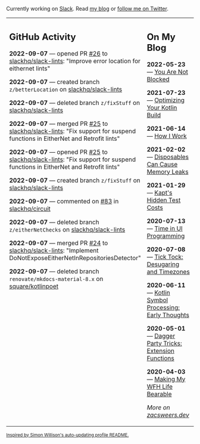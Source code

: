 Currently working on [Slack](https://slack.com/). Read [my blog](https://zacsweers.dev/) or [follow me on Twitter](https://twitter.com/ZacSweers).

<table><tr><td valign="top" width="60%">

## GitHub Activity
<!-- githubActivity starts -->
**2022-09-07** — opened PR [#26](https://github.com/slackhq/slack-lints/pull/26) to [slackhq/slack-lints](https://github.com/slackhq/slack-lints): "Improve error location for eithernet lints"

**2022-09-07** — created branch `z/betterLocation` on [slackhq/slack-lints](https://github.com/slackhq/slack-lints)

**2022-09-07** — deleted branch `z/fixStuff` on [slackhq/slack-lints](https://github.com/slackhq/slack-lints)

**2022-09-07** — merged PR [#25](https://github.com/slackhq/slack-lints/pull/25) to [slackhq/slack-lints](https://github.com/slackhq/slack-lints): "Fix support for suspend functions in EitherNet and Retrofit lints"

**2022-09-07** — opened PR [#25](https://github.com/slackhq/slack-lints/pull/25) to [slackhq/slack-lints](https://github.com/slackhq/slack-lints): "Fix support for suspend functions in EitherNet and Retrofit lints"

**2022-09-07** — created branch `z/fixStuff` on [slackhq/slack-lints](https://github.com/slackhq/slack-lints)

**2022-09-07** — commented on [#83](https://github.com/slackhq/circuit/issues/83#issuecomment-1239861770) in [slackhq/circuit](https://github.com/slackhq/circuit)

**2022-09-07** — deleted branch `z/eitherNetChecks` on [slackhq/slack-lints](https://github.com/slackhq/slack-lints)

**2022-09-07** — merged PR [#24](https://github.com/slackhq/slack-lints/pull/24) to [slackhq/slack-lints](https://github.com/slackhq/slack-lints): "Implement DoNotExposeEitherNetInRepositoriesDetector"

**2022-09-07** — deleted branch `renovate/mkdocs-material-8.x` on [square/kotlinpoet](https://github.com/square/kotlinpoet)
<!-- githubActivity ends -->
</td><td valign="top" width="40%">

## On My Blog
<!-- blog starts -->
**2022-05-23** — [You Are Not Blocked](https://www.zacsweers.dev/you-are-not-blocked/)

**2021-07-23** — [Optimizing Your Kotlin Build](https://www.zacsweers.dev/optimizing-your-kotlin-build/)

**2021-06-14** — [How I Work](https://www.zacsweers.dev/how-i-work/)

**2021-02-02** — [Disposables Can Cause Memory Leaks](https://www.zacsweers.dev/disposables-can-cause-memory-leaks/)

**2021-01-29** — [Kapt's Hidden Test Costs](https://www.zacsweers.dev/kapts-hidden-test-costs/)

**2020-07-13** — [Time in UI Programming](https://www.zacsweers.dev/time-in-ui/)

**2020-07-08** — [Tick Tock: Desugaring and Timezones](https://www.zacsweers.dev/ticktock-desugaring-timezones/)

**2020-06-11** — [Kotlin Symbol Processing: Early Thoughts](https://www.zacsweers.dev/kotlin-symbol-processor-early-thoughts/)

**2020-05-01** — [Dagger Party Tricks: Extension Functions](https://www.zacsweers.dev/dagger-party-tricks-extension-functions/)

**2020-04-03** — [Making My WFH Life Bearable](https://www.zacsweers.dev/making-wfh-life-bearable/)
<!-- blog ends -->
_More on [zacsweers.dev](https://zacsweers.dev/)_
</td></tr></table>

<sub><a href="https://simonwillison.net/2020/Jul/10/self-updating-profile-readme/">Inspired by Simon Willison's auto-updating profile README.</a></sub>